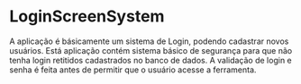 # LoginScreenSystem
A aplicação é básicamente um sistema de Login, podendo cadastrar novos usuários. Está aplicação contém sistema básico de segurança para que não tenha login retitidos cadastrados no banco de dados. A validação de login e senha é feita antes de permitir que o usuário acesse a ferramenta.
